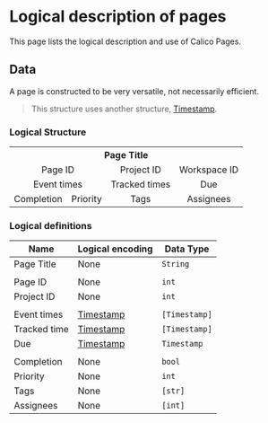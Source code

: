 [Timestamp]: (./Timestamp.md)

# Logical description of pages

This page lists the logical description and use of Calico Pages.

## Data

A page is constructed to be very versatile, not necessarily efficient.

> This structure uses another structure, [Timestamp](Timestamp).

### Logical Structure

<table style="text-align: center;">
    <tr>
        <th colspan=6> Page Title </th>
    </tr> <tr>
        <td colspan=2> Page ID </td>
        <td colspan=2> Project ID </td>
        <td colspan=2> Workspace ID </td>
    </tr> <tr>
        <td colspan=2> Event times </td>
        <td colspan=2> Tracked times </td>
        <td colspan=2> Due </td>
    </tr> <tr>
        <td colspan=1> Completion </td>
        <td colspan=1> Priority </td>
        <td colspan=2> Tags </td>
        <td colspan=2> Assignees </td>
    </tr>
</table>

### Logical definitions

Name          | Logical encoding         | Data Type
--------------|--------------------------|----------
Page Title    | None                     | `String`
||
Page ID       | None                     | `int`
Project ID    | None                     | `int`
||
Event times   | [Timestamp](Timestamp)   | `[Timestamp]`
Tracked time  | [Timestamp](Timestamp)   | `[Timestamp]`
Due           | [Timestamp](Timestamp)   | `Timestamp`
||
Completion    | None                     | `bool`
Priority      | None                     | `int`
Tags          | None                     | `[str]`
Assignees     | None                     | `[int]`
